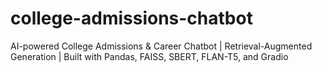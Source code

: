 # college-admissions-chatbot
AI-powered College Admissions &amp; Career Chatbot | Retrieval-Augmented Generation | Built with Pandas, FAISS, SBERT, FLAN-T5, and Gradio
